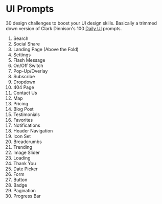 # UI Prompts
30 design challenges to boost your UI design skills. Basically a trimmed down version of Clark Dinnison's 100 [Daily UI](http://www.dailyui.co/) prompts.

1. Search
2. Social Share
3. Landing Page (Above the Fold)
4. Settings
5. Flash Message
6. On/Off Switch
7. Pop-Up/Overlay
8. Subscribe
9. Dropdown
10. 404 Page
11. Contact Us
12. Map
13. Pricing
14. Blog Post
15. Testimonials
16. Favorites
17. Notifications
18. Header Navigation
19. Icon Set
20. Breadcrumbs
21. Trending
22. Image Slider
23. Loading
24. Thank You
25. Date Picker
26. Form
27. Button
28. Badge
29. Pagination
30. Progress Bar
